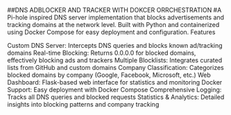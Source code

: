 ##DNS ADBLOCKER AND TRACKER WITH DOKCER ORRCHESTRATION
#A Pi-hole inspired DNS server implementation that blocks advertisements and tracking domains at the network level. Built with Python and containerized using Docker Compose for easy deployment and configuration.
Features

Custom DNS Server: Intercepts DNS queries and blocks known ad/tracking domains
Real-time Blocking: Returns 0.0.0.0 for blocked domains, effectively blocking ads and trackers
Multiple Blocklists: Integrates curated lists from GitHub and custom domains
Company Classification: Categorizes blocked domains by company (Google, Facebook, Microsoft, etc.)
Web Dashboard: Flask-based web interface for statistics and monitoring
Docker Support: Easy deployment with Docker Compose
Comprehensive Logging: Tracks all DNS queries and blocked requests
Statistics & Analytics: Detailed insights into blocking patterns and company tracking
